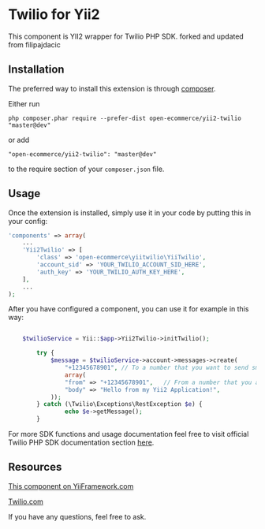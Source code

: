 Twilio for Yii2
================
This component is YII2 wrapper for Twilio PHP SDK.
forked and updated from filipajdacic


Installation
------------

The preferred way to install this extension is through [composer](http://getcomposer.org/download/).

Either run

```
php composer.phar require --prefer-dist open-ecommerce/yii2-twilio "master@dev"
```

or add

```
"open-ecommerce/yii2-twilio": "master@dev"
```

to the require section of your `composer.json` file.


Usage
-----

Once the extension is installed, simply use it in your code by putting this in your config:
```php
'components' => array(
    ...
    'Yii2Twilio' => [
        'class' => 'open-ecommerce\yiitwilio\YiiTwilio',
        'account_sid' => 'YOUR_TWILIO_ACCOUNT_SID_HERE',
        'auth_key' => 'YOUR_TWILIO_AUTH_KEY_HERE',
    ],
    ...
);
```

After you have configured a component, you can use it for example in this way:

```php

    $twilioService = Yii::$app->Yii2Twilio->initTwilio();

        try {
            $message = $twilioService->account->messages->create(
                "+12345678901", // To a number that you want to send sms
                array(
                "from" => "+12345678901",   // From a number that you are sending
                "body" => "Hello from my Yii2 Application!",
            ));
        } catch (\Twilio\Exceptions\RestException $e) {
                echo $e->getMessage();
        }

```

For more SDK functions and usage documentation feel free to visit official Twilio PHP SDK documentation section [here](https://www.twilio.com/docs/libraries/php).

Resources
-----

[This component on YiiFramework.com](http://www.yiiframework.com/extension/yii2-twilio/)

[Twilio.com](http://www.twilio.com)


If you have any questions, feel free to ask.
